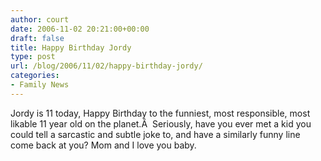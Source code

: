 ```yaml
---
author: court
date: 2006-11-02 20:21:00+00:00
draft: false
title: Happy Birthday Jordy
type: post
url: /blog/2006/11/02/happy-birthday-jordy/
categories:
- Family News
---
```


Jordy is 11 today, Happy Birthday to the funniest, most responsible, most likable 11 year old on the planet.Â  Seriously, have you ever met a kid you could tell a sarcastic and subtle joke to, and have a similarly funny line come back at you?
Mom and I love you baby.
